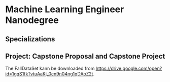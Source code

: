 # Machine Learning Engineer Nanodegree
## Specializations
## Project: Capstone Proposal and Capstone Project

The FallDataSet kann be downloaded from https://drive.google.com/open?id=1gqS1fkTvtuAaKj_0cn9n04ng1qDAoZ2t.
